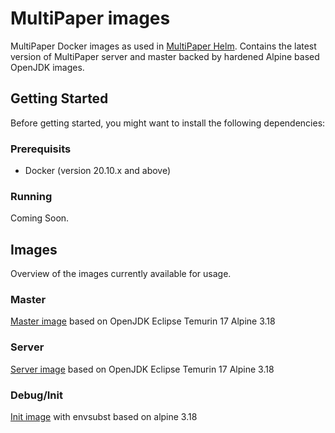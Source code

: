 # MultiPaper images

MultiPaper Docker images as used in [MultiPaper Helm](https://github.com/MultiPaperK8s/MultiPaperHelm).
Contains the latest version of MultiPaper server and master backed by hardened Alpine based OpenJDK images.

## Getting Started

Before getting started, you might want to install the following dependencies:

### Prerequisits

- Docker (version 20.10.x and above)

### Running

Coming Soon.

## Images

Overview of the images currently available for usage.

### Master

[Master image](https://hub.docker.com/r/titivoot/multipaper-master/tags) based on OpenJDK Eclipse Temurin 17 Alpine 3.18

### Server

[Server image](https://hub.docker.com/r/titivoot/multipaper/tags) based on OpenJDK Eclipse Temurin 17 Alpine 3.18

### Debug/Init

[Init image](https://hub.docker.com/r/titivoot/multipaper-init/tags) with envsubst based on alpine 3.18
